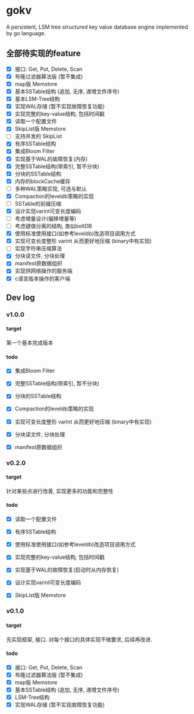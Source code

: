 # gokv

A persistent, LSM tree structured key value database engine implemented by go language.

## 全部待实现的feature

- [x] 接口: Get, Put, Delete, Scan
- [x] 布隆过滤器算法版 (暂不集成)
- [x] map版 Memstore
- [x] 基本SSTable结构 (追加, 无序, 递增文件序号)
- [x] 基本LSM-Tree结构
- [x] 实现WAL存储 (暂不实现故障恢复功能)
- [x] 实现完整的key-value结构, 包括时间戳
- [x] 读取一个配置文件
- [x] SkipList版 Memstore
- [ ] 支持并发的 SkipList
- [x] 有序SSTable结构
- [x] 集成Bloom Filter
- [x] 实现基于WAL的故障恢复(内存)
- [x] 完整SSTable结构(带索引, 暂不分块)
- [x] 分块的SSTable结构
- [x] 内存的blockCache缓存
- [ ] 多种WAL策略实现, 可选与默认
- [x] Compaction的leveldb策略的实现
- [ ] SSTable的前缀压缩
- [x] 设计实现varint可变长度编码
- [ ] 考虑增量设计(偏移增量等)
- [ ] 考虑键值分离的结构, 类似boltDB
- [x] 使用标准使用接口(如参考leveldb)改造项目调用方式
- [x] 实现可变长度整形 varint 从而更好地压缩 (binary中有实现)
- [ ] 实现字符串压缩算法
- [x] 分块读文件, 分块处理
- [x] manifest原数据组织
- [x] 实现供网络操作的服务端
- [x] c语言版本操作的客户端

## Dev log

### v1.0.0

#### target 

第一个基本完成版本

#### todo

- [x] 集成Bloom Filter
- [x] 完整SSTable结构(带索引, 暂不分块)
- [x] 分块的SSTable结构
- [x] Compaction的leveldb策略的实现
- [x] 实现可变长度整形 varint 从而更好地压缩 (binary中有实现)
- [x] 分块读文件, 分块处理
- [x] manifest原数据组织


### v0.2.0
          
#### target 

针对某些点进行改善, 实现更多的功能和完整性

#### todo

- [x] 读取一个配置文件
- [x] 有序SSTable结构
- [x] 使用标准使用接口(如参考leveldb)改造项目调用方式
- [x] 实现完整的key-value结构, 包括时间戳
- [x] 实现基于WAL的故障恢复(启动时从内存恢复)
- [x] 设计实现varint可变长度编码
- [x] SkipList版 Memstore
          

### v0.1.0

#### target

先实现框架, 接口. 对每个接口的具体实现不做要求, 后续再改进. 

#### todo
- [x] 接口: Get, Put, Delete, Scan
- [x] 布隆过滤器算法版 (暂不集成)
- [x] map版 Memstore
- [x] 基本SSTable结构 (追加, 无序, 递增文件序号)
- [x] LSM-Tree结构
- [x] 实现WAL存储 (暂不实现故障恢复功能)
